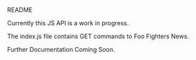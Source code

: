 README

Currently this JS API is a work in progress.

The index.js file contains GET commands to Foo Fighters News.

Further Documentation Coming Soon.
